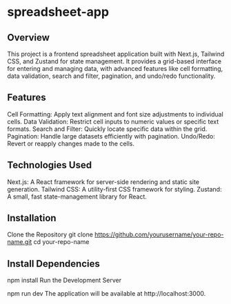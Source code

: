 # spreadsheet-app

## Overview
This project is a frontend spreadsheet application built with Next.js, Tailwind CSS, and Zustand for state management. It provides a grid-based interface for entering and managing data, with advanced features like cell formatting, data validation, search and filter, pagination, and undo/redo functionality.

## Features
Cell Formatting: Apply text alignment and font size adjustments to individual cells.
Data Validation: Restrict cell inputs to numeric values or specific text formats.
Search and Filter: Quickly locate specific data within the grid.
Pagination: Handle large datasets efficiently with pagination.
Undo/Redo: Revert or reapply changes made to the cells.

## Technologies Used
Next.js: A React framework for server-side rendering and static site generation.
Tailwind CSS: A utility-first CSS framework for styling.
Zustand: A small, fast state-management library for React.

## Installation

Clone the Repository
git clone https://github.com/yourusername/your-repo-name.git
cd your-repo-name

## Install Dependencies

npm install
Run the Development Server

npm run dev
The application will be available at http://localhost:3000.
